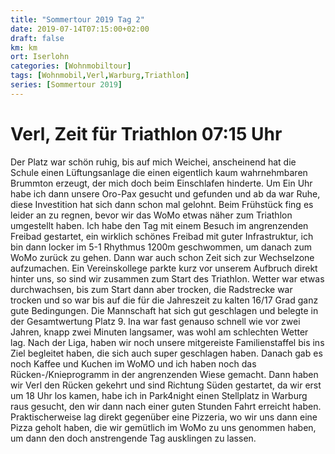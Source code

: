 ```yaml
---
title: "Sommertour 2019 Tag 2"
date: 2019-07-14T07:15:00+02:00
draft: false
km: km
ort: Iserlohn
categories: [Wohnmobiltour]
tags: [Wohnmobil,Verl,Warburg,Triathlon]
series: [Sommertour 2019]
---
```


# Verl, Zeit für Triathlon 07:15 Uhr

Der Platz war schön ruhig, bis auf mich Weichei, anscheinend hat die Schule einen Lüftungsanlage die einen eigentlich kaum wahrnehmbaren Brummton erzeugt, der mich doch beim Einschlafen hinderte. Um Ein Uhr habe ich dann unsere Oro-Pax gesucht und gefunden und ab da war Ruhe, diese Investition hat sich dann schon mal gelohnt.
Beim Frühstück fing es leider an zu regnen, bevor wir das WoMo etwas näher zum Triathlon umgestellt haben.
Ich habe den Tag mit einem Besuch im angrenzenden Freibad gestartet, ein wirklich schönes Freibad mit guter Infrastruktur, ich bin dann locker im 5-1 Rhythmus 1200m geschwommen, um danach zum WoMo zurück zu gehen. Dann war auch schon Zeit sich zur Wechselzone aufzumachen. Ein Vereinskollege parkte kurz vor unserem Aufbruch direkt hinter uns, so sind wir zusammen zum Start des Triathlon.
Wetter war etwas durchwachsen, bis zum Start dann aber trocken, die Radstrecke war trocken und so war bis auf die für die Jahreszeit zu kalten 16/17 Grad ganz gute Bedingungen. Die Mannschaft hat sich gut geschlagen und belegte in der Gesamtwertung Platz 9. Ina war fast genauso schnell wie vor zwei Jahren, knapp zwei Minuten langsamer, was wohl am schlechten Wetter lag.
Nach der Liga, haben wir noch unsere mitgereiste Familienstaffel bis ins Ziel begleitet haben, die sich auch super geschlagen haben.
Danach gab es noch Kaffee und Kuchen im WoMO und ich haben noch das Rücken-/Knieprogramm in der angrenzenden Wiese gemacht.
Dann haben wir Verl den Rücken gekehrt und sind Richtung Süden gestartet, da wir erst um 18 Uhr los kamen, habe ich in Park4night einen Stellplatz in Warburg raus gesucht, den wir dann nach einer guten Stunden Fahrt erreicht haben.
Praktischerweise lag direkt gegenüber eine Pizzeria, wo wir uns dann eine Pizza geholt haben, die wir gemütlich im WoMo zu uns genommen haben, um dann den doch anstrengende Tag ausklingen zu lassen.
